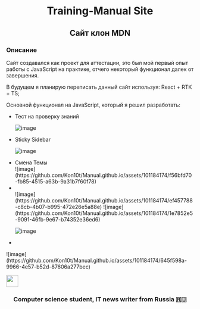 <h1 align="center">Training-Manual Site</h1>
<h2 align="center">Сайт клон MDN</h2>
<h3>Описание</h3>
<p>Сайт создавался как проект для аттестации, это был мой первый опыт работы с JavaScript на практике, отчего некоторый функционал далек от завершения.</p>
<p>В будущем я планирую переписать данный сайт используя: React + RTK + TS;
<p>Основной функционал на JavaScript, который я решил разработать:</p>
<ul>
<li margin-bottom="5px">Тест на проверку знаний</li>

![image](https://github.com/Kon10t/Manual.github.io/assets/101184174/0acc5230-9849-4bd6-9586-01dc7992ae0a)
<li>Sticky Sidebar</li>

![image](https://github.com/Kon10t/Manual.github.io/assets/101184174/d7802c21-67b3-4e01-b935-60d5f0612252)

<li>Смена Темы</li>
![image](https://github.com/Kon10t/Manual.github.io/assets/101184174/f56bfd70-fb85-4515-a63b-9a31b7f60f78)
<li></li>
![image](https://github.com/Kon10t/Manual.github.io/assets/101184174/ef457788-c8cb-4b07-b995-472e26e5a88e)
![image](https://github.com/Kon10t/Manual.github.io/assets/101184174/1e7852e5-9091-46fb-9e67-b74352e36ed6)

![image](https://github.com/Kon10t/Manual.github.io/assets/101184174/e94910d8-4fca-4016-9077-981ca4da1d54)

<li></li>
</ul>
![image](https://github.com/Kon10t/Manual.github.io/assets/101184174/645f598a-9966-4e57-b52d-87606a277bec)

<img src="https://github.com/blackcater/blackcater/raw/main/images/Hi.gif" height="32"/></h1>
<h3 align="center">Computer science student, IT news writer from Russia 🇷🇺</h3>
